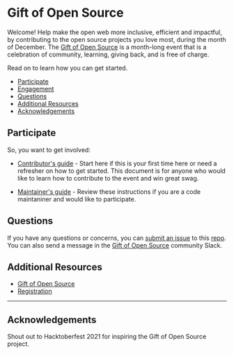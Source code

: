 # Gift of Open Source

Welcome! Help make the open web more inclusive, efficient and impactful, by contributing to the open source projects you love most, during the month of December. The [Gift of Open Source](https://pantheon.io/gift-open-source#supportopensource) is a month-long event that is a celebration of community, learning, giving back, and is free of charge.

Read on to learn how you can get started.

* [Participate](#participate)
* [Engagement](#engagement)
* [Questions](#questions)
* [Additional Resources](#additional-resources)
* [Acknowledgements](#acknowledgements)

## Participate

So, you want to get involved:

- [Contributor's guide](https://github.com/pantheon-systems/gift-of-open-source/tree/master/content/contributors.md) - Start here if this is your first time here or need a refresher on how to get started. This document is for anyone who would like to learn how to contribute to the event and win great swag.

- [Maintainer's guide](https://github.com/pantheon-systems/gift-of-open-source/tree/master/content/maintainers.md) - Review these instructions if you are a code maintaniner and would like to participate.


## Questions

If you have any questions or concerns, you can [submit an issue](https://github.com/pantheon-systems/gift-of-open-source/issues/new/choose) to this [repo](https://github.com/pantheon-systems/gift-of-open-source). You can also send a message in the [Gift of Open Source](https://pantheon-community.slack.com/archives/C01D3VBLAHM) community Slack.


## Additional Resources

* [Gift of Open Source](https://pantheon.io/gift-open-source)
* [Registration](https://pantheon.io/gift-open-source#register)


_____________________________

## Acknowledgements

Shout out to Hacktoberfest 2021 for inspiring the Gift of Open Source project.


